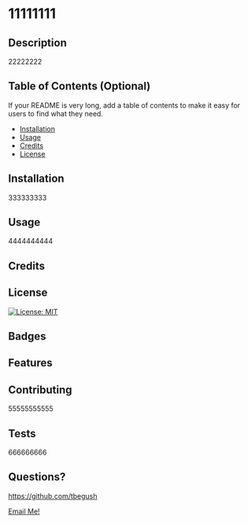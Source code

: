 # 11111111

## Description

22222222

## Table of Contents (Optional)

If your README is very long, add a table of contents to make it easy for users to find what they need.

* [Installation](#installation)
* [Usage](#usage)
* [Credits](#credits)
* [License](#license)

## Installation

333333333

## Usage 

4444444444

## Credits


## License

[![License: MIT](https://img.shields.io/badge/License-MIT-yellow.svg)](https://opensource.org/licenses/MIT)

## Badges

## Features
 

## Contributing

55555555555

## Tests

666666666

## Questions?

https://github.com/tbegush

[Email Me!](mailto:tbegush@gmail.com)

